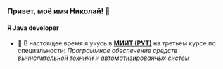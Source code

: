 ### Привет, моё имя Николай! 👋
#### Я Java developer

- 🌱 В настоящее время я учусь в **[МИИТ (РУТ)](https://www.miit.ru/)** на третьем курсе по специальности: *Программное обеспечение средств вычислительной техники и автоматизированных систем*

<!--
**MrGreenNV/MrGreenNV** is a ✨ _special_ ✨ repository because its `README.md` (this file) appears on your GitHub profile.

Here are some ideas to get you started:

- 🔭 I’m currently working on ...
- 🌱 I’m currently learning ...
- 👯 I’m looking to collaborate on ...
- 🤔 I’m looking for help with ...
- 💬 Ask me about ...
- 📫 How to reach me: ...
- 😄 Pronouns: ...
- ⚡ Fun fact: ...
-->
